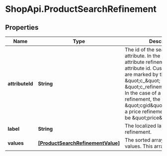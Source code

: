 # ShopApi.ProductSearchRefinement

## Properties
Name | Type | Description | Notes
------------ | ------------- | ------------- | -------------
**attributeId** | **String** | The id of the search refinement attribute. In the case of an attribute refinement, this is the attribute id.  Custom attributes are marked by the prefix \&quot;c_\&quot; (for example, \&quot;c_refinementColor\&quot;). In the case of a  category refinement, the id must be \&quot;cgid\&quot;. In the case of a price refinement, the id must be \&quot;price\&quot;. | 
**label** | **String** | The localized label of the refinement. | [optional] 
**values** | [**[ProductSearchRefinementValue]**](ProductSearchRefinementValue.md) | The sorted array of refinement values. This array can be empty. | [optional] 
